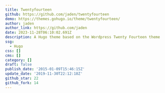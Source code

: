 ```yaml
---
title: Twentyfourteen
github: https://github.com/jaden/twentyfourteen
demo: https://themes.gohugo.io/theme/twentyfourteen/
author: jaden
author_link: https://github.com/jaden
date: 2023-11-28T06:10:02.691Z
description: A Hugo theme based on the Wordpress Twenty Fourteen theme.
ssg:
  - Hugo
css: []
cms: []
category: []
draft: false
publish_date: '2015-01-09T15:46:15Z'
update_date: '2019-11-30T22:12:18Z'
github_star: 22
github_fork: 14
---
```

